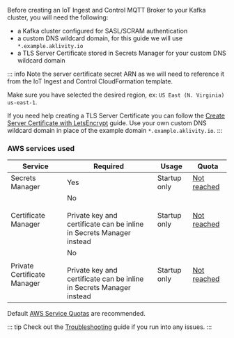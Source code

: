 Before creating an IoT Ingest and Control MQTT Broker to your Kafka cluster, you will need the following:

- a Kafka cluster configured for SASL/SCRAM authentication
- a custom DNS wildcard domain, for this guide we will use `*.example.aklivity.io`
- a TLS Server Certificate stored in Secrets Manager for your custom DNS wildcard domain

::: info
Note the server certificate secret ARN as we will need to reference it from the IoT Ingest and Control CloudFormation template.

Make sure you have selected the desired region, ex: `US East (N. Virginia) us-east-1`.

If you need help creating a TLS Server Certificate you can follow the [Create Server Certificate with LetsEncrypt](../../how-tos/aws-services/create-server-certificate-letsencrypt.md) guide. Use your own custom DNS wildcard domain in place of the example domain `*.example.aklivity.io`.
:::

### AWS services used

| Service                     | Required                                                                       | Usage        | Quota                                                                                        |
| --------------------------- | ------------------------------------------------------------------------------ | ------------ | -------------------------------------------------------------------------------------------- |
| Secrets Manager             | Yes                                                                            | Startup only | [Not reached](https://docs.aws.amazon.com/general/latest/gr/asm.html#limits_secrets-manager) |
| Certificate Manager         | No<br><br>Private key and certificate can be inline in Secrets Manager instead | Startup only | [Not reached](https://docs.aws.amazon.com/general/latest/gr/acm.html#limits_acm)             |
| Private Certificate Manager | No<br><br>Private key and certificate can be inline in Secrets Manager instead | Startup only | [Not reached](https://docs.aws.amazon.com/general/latest/gr/acm-pca.html#limits_acm-pca)     |

Default [AWS Service Quotas](https://docs.aws.amazon.com/general/latest/gr/aws_service_limits.html) are recommended.

::: tip
Check out the [Troubleshooting](../../how-tos/aws-services/troubleshooting.md) guide if you run into any issues.
:::
